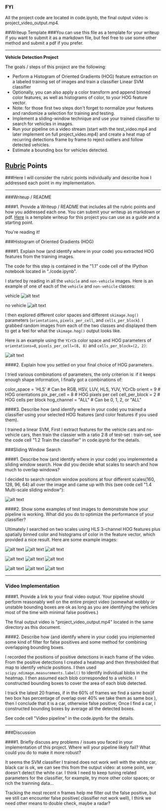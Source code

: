 ### FYI

All the project code are located in code.ipynb, the final output video is project_video_output.mp4.


##Writeup Template
###You can use this file as a template for your writeup if you want to submit it as a markdown file, but feel free to use some other method and submit a pdf if you prefer.

---

**Vehicle Detection Project**

The goals / steps of this project are the following:

* Perform a Histogram of Oriented Gradients (HOG) feature extraction on a labeled training set of images and train a classifier Linear SVM classifier
* Optionally, you can also apply a color transform and append binned color features, as well as histograms of color, to your HOG feature vector. 
* Note: for those first two steps don't forget to normalize your features and randomize a selection for training and testing.
* Implement a sliding-window technique and use your trained classifier to search for vehicles in images.
* Run your pipeline on a video stream (start with the test_video.mp4 and later implement on full project_video.mp4) and create a heat map of recurring detections frame by frame to reject outliers and follow detected vehicles.
* Estimate a bounding box for vehicles detected.

[//]: # (Image References)
[image1]: ./examples/car_not_car.png
[image2]: ./examples/HOG_example.jpg
[image3]: ./examples/sliding_windows.jpg
[image4]: ./examples/sliding_window.jpg
[image5]: ./examples/bboxes_and_heat.png
[image6]: ./examples/labels_map.png
[image7]: ./examples/output_bboxes.png
[video1]: ./project_video.mp4

## [Rubric](https://review.udacity.com/#!/rubrics/513/view) Points
###Here I will consider the rubric points individually and describe how I addressed each point in my implementation.  

---
###Writeup / README

####1. Provide a Writeup / README that includes all the rubric points and how you addressed each one.  You can submit your writeup as markdown or pdf.  [Here](https://github.com/udacity/CarND-Vehicle-Detection/blob/master/writeup_template.md) is a template writeup for this project you can use as a guide and a starting point.  

You're reading it!

###Histogram of Oriented Gradients (HOG)

####1. Explain how (and identify where in your code) you extracted HOG features from the training images.

The code for this step is contained in the "1.1" code cell of the IPython notebook located in "./code.ipynb".  

I started by reading in all the `vehicle` and `non-vehicle` images.  Here is an example of one of each of the `vehicle` and `non-vehicle` classes:

vehicle
![alt text](./vehicles/GTI_Far/image0000.png)

no vehicle
![alt text](./non-vehicles/GTI/image1.png)

I then explored different color spaces and different `skimage.hog()` parameters (`orientations`, `pixels_per_cell`, and `cells_per_block`).  I grabbed random images from each of the two classes and displayed them to get a feel for what the `skimage.hog()` output looks like.

Here is an example using the `YCrCb` color space and HOG parameters of `orientations=8`, `pixels_per_cell=(8, 8)` and `cells_per_block=(2, 2)`:


![alt text](./output_images/hog.jpg)

####2. Explain how you settled on your final choice of HOG parameters.

I tried various combinations of parameters, the only criterion is: if it keeps enough shape information, I finally got a combinations of:

color_space = 'HLS' # Can be RGB, HSV, LUV, HLS, YUV, YCrCb
orient = 9  # HOG orientations
pix_per_cell = 8 # HOG pixels per cell
cell_per_block = 2 # HOG cells per block
hog_channel = "ALL" # Can be 0, 1, 2, or "ALL"


####3. Describe how (and identify where in your code) you trained a classifier using your selected HOG features (and color features if you used them).

I trained a linear SVM, First I extract features for the vehicle cars and no-vehicle cars, then train the classier with a ratio 2:8 of test-set : train-set, see the code cell "1.2 Train the classifier" in code.ipynb for the details.

###Sliding Window Search

####1. Describe how (and identify where in your code) you implemented a sliding window search.  How did you decide what scales to search and how much to overlap windows?

I decided to search random window positions at four different scales(160, 128, 96, 64) all over the image and came up with this (see code cell "1.4 Multi-scale sliding window"):

![alt text](./output_images/multi-scale-window.jpg)

####2. Show some examples of test images to demonstrate how your pipeline is working.  What did you do to optimize the performance of your classifier?

Ultimately I searched on two scales using HLS 3-channel HOG features plus spatially binned color and histograms of color in the feature vector, which provided a nice result.  Here are some example images:

![alt text](./output_images/hot_box_1.jpg) 
![alt text](./output_images/heatmap_1.jpg)
![alt text](./output_images/labeled_cars_1.jpg)

![alt text](./output_images/hot_box_2.jpg) 
![alt text](./output_images/heatmap_2.jpg)
![alt text](./output_images/labeled_cars_1.jpg)

![alt text](./output_images/hot_box_4.jpg) 
![alt text](./output_images/heatmap_4.jpg)
![alt text](./output_images/labeled_cars_4.jpg)

---

### Video Implementation

####1. Provide a link to your final video output.  Your pipeline should perform reasonably well on the entire project video (somewhat wobbly or unstable bounding boxes are ok as long as you are identifying the vehicles most of the time with minimal false positives.)

The final output video is "project_video_output.mp4" located in the same directory as this document.


####2. Describe how (and identify where in your code) you implemented some kind of filter for false positives and some method for combining overlapping bounding boxes.

I recorded the positions of positive detections in each frame of the video.  From the positive detections I created a heatmap and then thresholded that map to identify vehicle positions.  I then used `scipy.ndimage.measurements.label()` to identify individual blobs in the heatmap.  I then assumed each blob corresponded to a vehicle.  I constructed bounding boxes to cover the area of each blob detected.  

I track the latest 20 frames,  if in the 60% of frames we find a same box(if two box has percentage of overlap over 40% we take them as same box ), then I conclude that it is a car, otherwise false positive; Once I find a car,  I constructed bounding boxes by average all the detected boxes.

See code cell "Video pipeline" in the code.ipynb for the details.

---

###Discussion

####1. Briefly discuss any problems / issues you faced in your implementation of this project.  Where will your pipeline likely fail?  What could you do to make it more robust?

It seems the SVM classifier I trained does not work well with the white car, black car is ok, we can see this from the output video: at some point, we doesn't detect the white car. I think I need to keep tuning related parameters for the classifier, for example, try more other color spaces; or rich the trainning data...

Tracking the most recent n frames help me filter out the false positive, but we still can encounter false positive( classifier not work well), I think we need other means to double check, maybe a radar?
